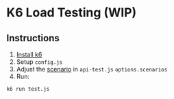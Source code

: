# K6 Load Testing (WIP)

## Instructions
1. [Install k6](https://grafana.com/docs/k6/latest/set-up/install-k6/)
2. Setup `config.js`
2. Adjust the [scenario](https://grafana.com/docs/k6/latest/using-k6/scenarios/) in `api-test.js` `options.scenarios`
3. Run:
```bash
k6 run test.js
```

